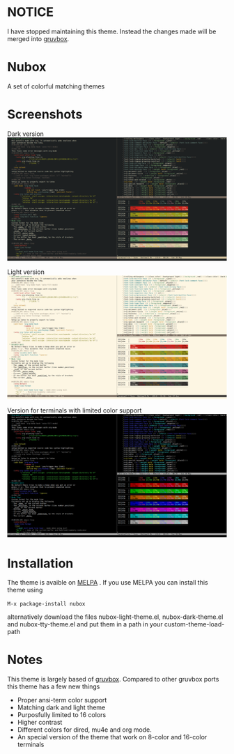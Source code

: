 # NOTICE

I have stopped maintaining this theme. Instead the changes made will
be merged into [gruvbox](https://github.com/greduan/emacs-theme-gruvbox).

# Nubox
A set of colorful matching themes

# Screenshots

Dark version
![Screenshot](screenshot_dark.png)

Light version
![Screenshot](screenshot_light.png)

Version for terminals with limited color support
![Screenshot](screenshot_tty.png)

# Installation

The theme is avaible on [MELPA](https://melpa.org/#/nubox) . If you
use MELPA you can install this theme using

`M-x package-install nubox`

alternatively download the files nubox-light-theme.el,
nubox-dark-theme.el and nubox-tty-theme.el and put them in a path in
your custom-theme-load-path

# Notes

This theme is largely based of
[gruvbox](https://github.com/morhetz/gruvbox). Compared to other
gruvbox ports this theme has a few new things

- Proper ansi-term color support
- Matching dark and light theme
- Purposfully limited to 16 colors
- Higher contrast
- Different colors for dired, mu4e and org mode.
- An special version of the theme that work on 8-color and 16-color terminals
